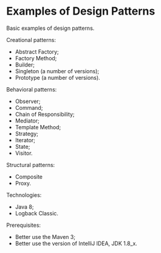 # Examples of Design Patterns

Basic examples of design patterns.

Creational patterns:
- Abstract Factory;
- Factory Method;
- Builder;
- Singleton (a number of versions);
- Prototype (a number of versions).

Behavioral patterns:
- Observer;
- Command;
- Chain of Responsibility;
- Mediator;
- Template Method;
- Strategy;
- Iterator;
- State;
- Visitor.

Structural patterns:
- Composite
- Proxy.

Technologies:
- Java 8;
- Logback Classic.

Prerequisites:
- Better use the Maven 3;
- Better use the version of IntelliJ IDEA, JDK 1.8_x.
